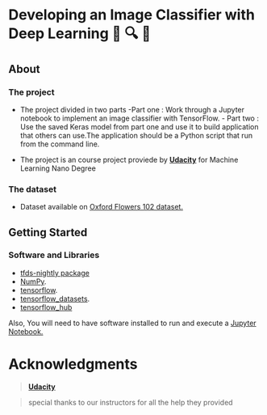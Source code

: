 # Developing an Image Classifier with Deep Learning 🌼 🔍 🌻

## About 
### The project 

- The project divided in two parts
            -Part one : Work through a Jupyter notebook to implement an image classifier with TensorFlow.
            - Part two : Use the saved Keras model from part one and use it to build application that others can use.The application should be a Python script that run from the command line. 
            
-  The project is an course project proviede by [**Udacity**](www.udacity.com) for Machine Learning Nano Degree 


### The dataset 
* Dataset available on [Oxford Flowers 102 dataset.](https://www.tensorflow.org/datasets/catalog/oxford_flowers102)

## Getting Started
### Software and Libraries
 -  [tfds-nightly package](https://pypi.org/project/tfds-nightly/)
 - [NumPy](https://numpy.org/).
 - [tensorflow](https://www.tensorflow.org/install).
 - [tensorflow_datasets](https://www.tensorflow.org/datasets).
 - [tensorflow_hub](https://www.tensorflow.org/hub)
 
 Also, You will need to have software installed to run and execute a [Jupyter Notebook.](https://jupyter.org/)
 
# Acknowledgments
> [**Udacity**](www.udacity.com)

> special thanks to our instructors for all the help they provided
